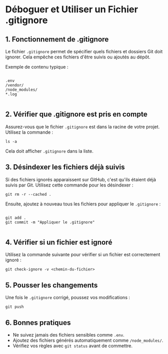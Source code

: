 # Déboguer et Utiliser un Fichier .gitignore

## 1\. Fonctionnement de .gitignore

Le fichier `.gitignore` permet de spécifier quels fichiers et dossiers Git doit ignorer. Cela empêche ces fichiers d'être suivis ou ajoutés au dépôt.

Exemple de contenu typique :

```

.env
/vendor/
/node_modules/
*.log
  
```

## 2\. Vérifier que .gitignore est pris en compte

Assurez-vous que le fichier `.gitignore` est dans la racine de votre projet. Utilisez la commande :

```
ls -a
```

Cela doit afficher `.gitignore` dans la liste.

## 3\. Désindexer les fichiers déjà suivis

Si des fichiers ignorés apparaissent sur GitHub, c'est qu'ils étaient déjà suivis par Git. Utilisez cette commande pour les désindexer :

```
git rm -r --cached .
```

Ensuite, ajoutez à nouveau tous les fichiers pour appliquer le `.gitignore` :

```

git add .
git commit -m "Appliquer le .gitignore"
  
```

## 4\. Vérifier si un fichier est ignoré

Utilisez la commande suivante pour vérifier si un fichier est correctement ignoré :

```
git check-ignore -v <chemin-du-fichier>
```

## 5\. Pousser les changements

Une fois le `.gitignore` corrigé, poussez vos modifications :

```
git push
```

## 6\. Bonnes pratiques

*   Ne suivez jamais des fichiers sensibles comme `.env`.
*   Ajoutez des fichiers générés automatiquement comme `/node_modules/`.
*   Vérifiez vos règles avec `git status` avant de commettre.

